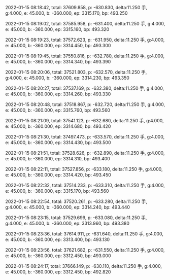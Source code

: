 2022-01-15 08:18:42, total: 37609.858, p: -630.830, delta:11.250 手, g:4.000, e: 45.000, b: -360.000, ep: 3315.170, bp: 493.250

2022-01-15 08:19:02, total: 37585.958, p: -631.400, delta:11.250 手, g:4.000, e: 45.000, b: -360.000, ep: 3315.160, bp: 493.320

2022-01-15 08:19:23, total: 37572.623, p: -631.950, delta:11.250 手, g:4.000, e: 45.000, b: -360.000, ep: 3314.450, bp: 493.300

2022-01-15 08:19:45, total: 37550.816, p: -632.780, delta:11.250 手, g:4.000, e: 45.000, b: -360.000, ep: 3314.340, bp: 493.390

2022-01-15 08:20:06, total: 37521.803, p: -632.570, delta:11.250 手, g:4.000, e: 45.000, b: -360.000, ep: 3314.230, bp: 493.350

2022-01-15 08:20:27, total: 37537.169, p: -632.380, delta:11.250 手, g:4.000, e: 45.000, b: -360.000, ep: 3314.260, bp: 493.330

2022-01-15 08:20:48, total: 37518.867, p: -632.720, delta:11.250 手, g:4.000, e: 45.000, b: -360.000, ep: 3315.760, bp: 493.560

2022-01-15 08:21:09, total: 37541.123, p: -632.680, delta:11.250 手, g:4.000, e: 45.000, b: -360.000, ep: 3314.680, bp: 493.420

2022-01-15 08:21:30, total: 37497.473, p: -633.570, delta:11.250 手, g:4.000, e: 45.000, b: -360.000, ep: 3314.430, bp: 493.500

2022-01-15 08:21:51, total: 37528.626, p: -632.890, delta:11.250 手, g:4.000, e: 45.000, b: -360.000, ep: 3314.310, bp: 493.400

2022-01-15 08:22:11, total: 37527.856, p: -633.180, delta:11.250 手, g:4.000, e: 45.000, b: -360.000, ep: 3314.420, bp: 493.450

2022-01-15 08:22:32, total: 37514.233, p: -633.310, delta:11.250 手, g:4.000, e: 45.000, b: -360.000, ep: 3315.170, bp: 493.560

2022-01-15 08:22:54, total: 37520.261, p: -633.280, delta:11.250 手, g:4.000, e: 45.000, b: -360.000, ep: 3314.240, bp: 493.440

2022-01-15 08:23:15, total: 37529.699, p: -633.080, delta:11.250 手, g:4.000, e: 45.000, b: -360.000, ep: 3313.960, bp: 493.380

2022-01-15 08:23:36, total: 37614.911, p: -631.640, delta:11.250 手, g:4.000, e: 45.000, b: -360.000, ep: 3313.400, bp: 493.130

2022-01-15 08:23:56, total: 37621.682, p: -631.550, delta:11.250 手, g:4.000, e: 45.000, b: -360.000, ep: 3312.450, bp: 493.000

2022-01-15 08:24:17, total: 37666.149, p: -630.110, delta:11.250 手, g:4.000, e: 45.000, b: -360.000, ep: 3312.450, bp: 492.820